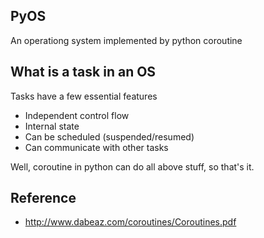 ## PyOS

An operationg system implemented by python coroutine

## What is a task in an OS

Tasks have a few essential features
- Independent control flow
- Internal state
- Can be scheduled (suspended/resumed)
- Can communicate with other tasks

Well, coroutine in python can do all above stuff, so that's it.


## Reference

- http://www.dabeaz.com/coroutines/Coroutines.pdf
